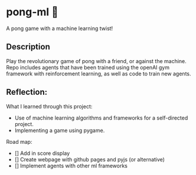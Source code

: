 # pong-ml 🏓
A pong game with a machine learning twist!
## Description
Play the revolutionary game of pong with a friend, or against the machine.
Repo includes agents that have been trained using the openAI gym framework with reinforcement learning, as well as code to train new agents.

## Reflection:
What I learned through this project:
- Use of machine learning algorithms and frameworks for a self-directed project.
- Implementing a game using pygame.

Road map:

- [] Add in score display
- [] Create webpage with github pages and pyjs (or alternative)
- [] Implement agents with other ml frameworks
